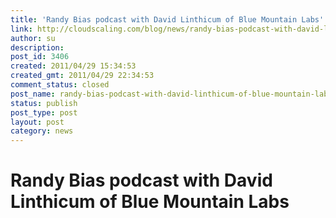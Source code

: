 ```yaml
---
title: 'Randy Bias podcast with David Linthicum of Blue Mountain Labs'
link: http://cloudscaling.com/blog/news/randy-bias-podcast-with-david-linthicum-of-blue-mountain-labs/
author: su
description: 
post_id: 3406
created: 2011/04/29 15:34:53
created_gmt: 2011/04/29 22:34:53
comment_status: closed
post_name: randy-bias-podcast-with-david-linthicum-of-blue-mountain-labs
status: publish
post_type: post
layout: post
category: news
---
```


# Randy Bias podcast with David Linthicum of Blue Mountain Labs

